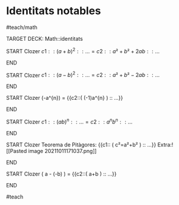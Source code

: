 # Identitats notables
#teach/math

TARGET DECK: Math::identitats
<!--ID: 1634479815194-->



START
Clozer
${{c1::{(a+b)^2}::...}} = {{c2::{a²+b²+2ab}::...}}$
<!--ID: 1633963891000-->
END

START
Clozer
${{c1::{(a-b)^2}::...}} = {{c2::{a²+b²-2ab}::...}}$
<!--ID: 1633963891036-->
END

START
Clozer
\(-a^{n}\) = {{c2::\( (-1)a^{n} \) :: ...}}
<!--ID: 1633965579875-->
END

START
Clozer
${{c1::(ab)^{n}::...}} = {{c2::a^{n}b^{n}::...}}$
<!--ID: 1633963891071-->
END


START
Clozer
Teorema de Pitàgores: {{c1:: \( c²=a²+b² \) :: ...}}
Extra:![[Pasted image 20211011171037.png]]
<!--ID: 1633965093750-->
END


START
Clozer
\( a - (-b) \) = {{c2::\( a+b \) :: ...}}
<!--ID: 1634032325554-->
END

#teach